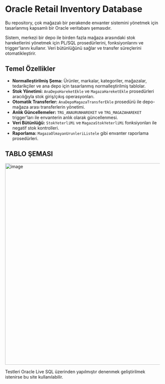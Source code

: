 # Oracle Retail Inventory Database

Bu repository, çok mağazalı bir perakende envanter sistemini yönetmek için tasarlanmış kapsamlı bir Oracle veritabanı şemasıdır.

Sistem, merkezi bir depo ile birden fazla mağaza arasındaki stok hareketlerini yönetmek için PL/SQL prosedürlerini, fonksiyonlarını ve trigger'larını kullanır. Veri bütünlüğünü sağlar ve transfer süreçlerini otomatikleştirir.

## Temel Özellikler

* **Normalleştirilmiş Şema:** Ürünler, markalar, kategoriler, mağazalar, tedarikçiler ve ana depo için tasarlanmış normalleştirilmiş tablolar.
* **Stok Yönetimi:** `AnaDepoHareketEkle` ve `MagazaHareketEkle` prosedürleri aracılığıyla stok giriş/çıkış operasyonları.
* **Otomatik Transferler:** `AnaDepoMagazaTransferEkle` prosedürü ile depo-mağaza arası transferlerin yönetimi.
* **Anlık Güncellemeler:** `TRG_ANAURUNHAREKET` ve `TRG_MAGAZAHAREKET` trigger'ları ile envanterin anlık olarak güncellenmesi.
* **Veri Bütünlüğü:** `StokYeterliMi` ve `MagazaStokYeterliMi` fonksiyonları ile negatif stok kontrolleri.
* **Raporlama:** `MagazaOlmayanUrunleriListele` gibi envanter raporlama prosedürleri.

## TABLO ŞEMASI

<img width="1166" height="653" alt="image" src="https://github.com/user-attachments/assets/399a548f-893c-4204-8fcc-309a206eef71" />


Testleri Oracle Live SQL üzerinden yapılmıştır denenmek geliştirilmek istenirse bu site kullanılabilir.

